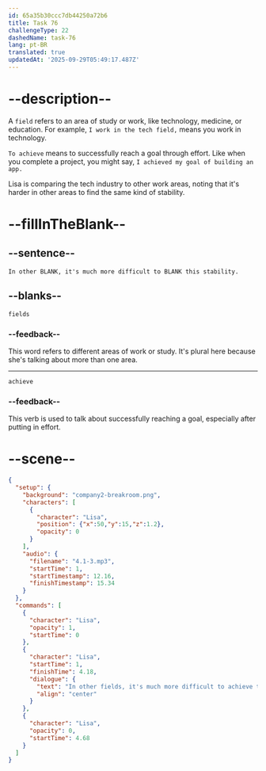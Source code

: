 ```yaml
---
id: 65a35b30ccc7db44250a72b6
title: Task 76
challengeType: 22
dashedName: task-76
lang: pt-BR
translated: true
updatedAt: '2025-09-29T05:49:17.487Z'
---
```


<!-- (Audio) Lisa: In other fields, it's much more difficult to achieve this stability. -->

# --description--

A `field` refers to an area of study or work, like technology, medicine, or education. For example, `I work in the tech field,` means you work in technology.

`To achieve` means to successfully reach a goal through effort. Like when you complete a project, you might say, `I achieved my goal of building an app.`

Lisa is comparing the tech industry to other work areas, noting that it's harder in other areas to find the same kind of stability.

# --fillInTheBlank--

## --sentence--

`In other BLANK, it's much more difficult to BLANK this stability.`

## --blanks--

`fields`

### --feedback--

This word refers to different areas of work or study. It's plural here because she's talking about more than one area.

---

`achieve`

### --feedback--

This verb is used to talk about successfully reaching a goal, especially after putting in effort.

# --scene--

```json
{
  "setup": {
    "background": "company2-breakroom.png",
    "characters": [
      {
        "character": "Lisa",
        "position": {"x":50,"y":15,"z":1.2},
        "opacity": 0
      }
    ],
    "audio": {
      "filename": "4.1-3.mp3",
      "startTime": 1,
      "startTimestamp": 12.16,
      "finishTimestamp": 15.34
    }
  },
  "commands": [
    {
      "character": "Lisa",
      "opacity": 1,
      "startTime": 0
    },
    {
      "character": "Lisa",
      "startTime": 1,
      "finishTime": 4.18,
      "dialogue": {
        "text": "In other fields, it's much more difficult to achieve this stability.",
        "align": "center"
      }
    },
    {
      "character": "Lisa",
      "opacity": 0,
      "startTime": 4.68
    }
  ]
}
```
